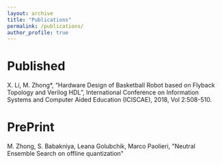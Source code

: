 ```yaml
---
layout: archive
title: "Publications"
permalink: /publications/
author_profile: true
---
```


Published
=========
X. Li, M. Zhong*, “Hardware Design of Basketball Robot based on Flyback Topology and Verilog HDL”, International Conference on Information Systems and Computer Aided Education (ICISCAE), 2018, Vol 2:508-510.

PrePrint
========
M. Zhong, S. Babakniya, Leana Golubchik, Marco Paolieri, "Neutral Ensemble Search on offline quantization"
